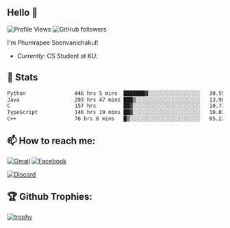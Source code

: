
<h2>Hello 👋</h2> 

![Profile Views](https://komarev.com/ghpvc/?username=Homiez09&label=Profile%20views&color=0e75b6&style=flat)
![GitHub followers](https://img.shields.io/github/followers/HomieZ09.svg?style=social&label=Follow)


I'm Phumrapee Soenvanichakul!

- <i>Currently:</i> CS Student at KU.

<h2>👀 Stats</h2>

<!--START_SECTION:waka-->

```txt
Python                446 hrs 5 mins  ███████▓░░░░░░░░░░░░░░░░░   30.59 %
Java                  203 hrs 47 mins ███▒░░░░░░░░░░░░░░░░░░░░░   13.98 %
C                     157 hrs         ██▓░░░░░░░░░░░░░░░░░░░░░░   10.77 %
TypeScript            146 hrs 19 mins ██▓░░░░░░░░░░░░░░░░░░░░░░   10.03 %
C++                   76 hrs 8 mins   █▒░░░░░░░░░░░░░░░░░░░░░░░   05.22 %
```

<!--END_SECTION:waka-->

<h2>📫 How to reach me:</h2>

<a href="mailto:phumrapeesoen1@gmail.com">![Gmail](https://img.shields.io/badge/Gmail-D14836?style=for-the-badge&logo=gmail&logoColor=white)</a> 
<a href="https://web.facebook.com/phumrapee.soenvanichakul.3/">![Facebook](https://img.shields.io/badge/Facebook-4267B2?style=for-the-badge&logo=facebook&logoColor=white)</a>

<a href="https://discord.gg/EWnAEUtFVm">![Discord](https://discord.c99.nl/widget/theme-1/297740667784921089.png)</a> 

<h2>🏆 Github Trophies:</h2>

[![trophy](https://github-profile-trophy.vercel.app/?username=Homiez09&theme=discord&row=1)](https://github.com/ryo-ma/github-profile-trophy)
